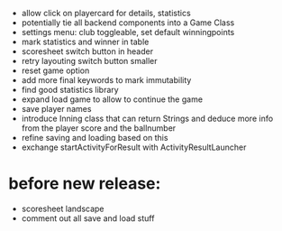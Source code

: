 - allow click on playercard for details, statistics
- potentially tie all backend components into a Game Class
- settings menu: club toggleable, set default winningpoints
- mark statistics and winner in table 
- scoresheet switch button in header
- retry layouting switch button smaller
- reset game option
- add more final keywords to mark immutability
- find good statistics library
- expand load game to allow to continue the game
- save player names
- introduce Inning class that can return Strings and deduce more info from the player score and the ballnumber
- refine saving and loading based on this
- exchange startActivityForResult with ActivityResultLauncher

# before new release:
- scoresheet landscape
- comment out all save and load stuff

